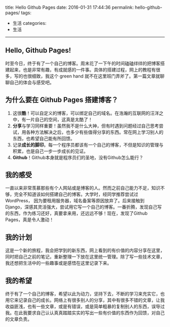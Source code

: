 title: Hello Github Pages
date: 2016-01-31 17:44:36
permalink: hello-github-pages/
tags:
- 生活
categories:
- 生活
---
## Hello, Github Pages!
时至今日，终于有了一个自己的博客。周末花了一下午的时间磕磕绊绊的把博客搭建起来，也是非常有趣，有成就感的一件事。具体的搭建过程，网上的教程有很多，写的也很细致，我这个 green hand 就不在这里班门弄斧了。第一篇文章就聊聊自己的体会与感受吧。
<!--more-->
## 为什么要在 Github Pages 搭建博客？
1. 这很**酷**！可以自定义的博客，可以绑定自己的域名。在浩瀚的互联网的汪洋之中，有一片自己的空间，这真是太酷了！
2. **分享**与学习同样重要！虽然我不是什么大神，但有时遇到问题经过自己思考尝试，用各种方法解决之后，也多少有些值得分享的东西。常在网上学习别人的东西，也希望自己能有所回馈。
3. 记录**成长的脚印**。每一个程序员都该有一个自己的博客，不但是知识的管理与积累，也是自己一步一步成长的见证。
4. **Github**！Github本身就是程序员们的圣地，没有Github怎么能行？

## 我的感受
一直以来非常羡慕那些有个人网站或是博客的人。然而之前自己能力不足，知识不够，完全不知道该如何搭建自己的博客。大学时，经同学推荐尝试过 WordPress， 因为要租用服务器，域名备案等原因放弃了。后来接触到 Django，深感其灵活强大，尝试用它写一个自己的博客。一番折腾，发现自己写的东西，作为练习还好，真要拿来用，还远远不够！现在，发现了Github Pages，真是令人激动！

## 我的计划
这是一个新的旅程，我会把学到的新东西，网上看到的有价值的内容分享在这里，同时把自己之前的笔记，重新整理一下放在这里统一管理。除了写一些技术文章，我还想把生活中的一些趣事或是感悟在这里记录下来。

## 我的希望
终于有了一个自己的博客，希望以此为动力，坚持下去，不断的学习来充实它，也用它来记录自己的成长。网络上有很多别人的分享，其中有很多不错的文章，让我收益匪浅，也有一些文章，或是有错误，或是简单粗暴的复制别人的东西，误导过我。在此我要求自己认认真真踏踏实实的写出一些有价值的东西作为回馈，对自己的文章负责。
